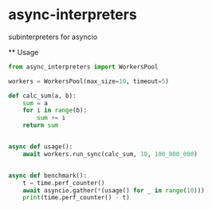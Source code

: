 # async-interpreters
subinterpreters for asyncio

** Usage

```python
from async_interpreters import WorkersPool

workers = WorkersPool(max_size=10, timeout=5)

def calc_sum(a, b):
    sum = a
    for i in range(b):
        sum += i
    return sum


async def usage():
    await workers.run_sync(calc_sum, 10, 100_000_000)


async def benchmark():
    t = time.perf_counter()
    await asyncio.gather(*(usage() for _ in range(10)))
    print(time.perf_counter() - t)

```

